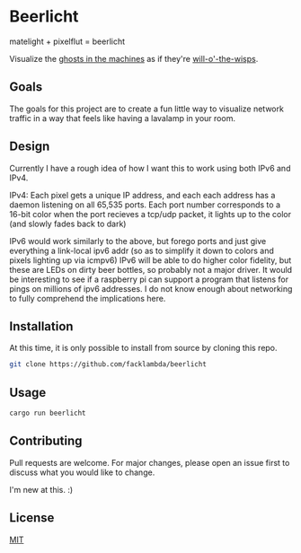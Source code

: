 # Beerlicht

matelight + pixelflut = beerlicht

Visualize the [ghosts in the machines](https://en.wikipedia.org/wiki/Ghost_in_the_machine) as if they're [will-o'-the-wisps](https://en.wikipedia.org/wiki/Will-o%27-the-wisp).


## Goals

The goals for this project are to create a fun little way to visualize network traffic in a way that feels like having a lavalamp in your room.

## Design

Currently I have a rough idea of how I want this to work using both IPv6 and IPv4.

IPv4:
Each pixel gets a unique IP address, and each each address has a daemon listening on all 65,535 ports.
Each port number corresponds to a 16-bit color when the port recieves a tcp/udp packet, it lights up to the color (and slowly fades back to dark)

IPv6 would work similarly to the above, but forego ports and just give everything a link-local ipv6 addr (so as to simplify it down to colors and pixels lighting up via icmpv6)
IPv6 will be able to do higher color fidelity, but these are LEDs on dirty beer bottles, so probably not a major driver.
It would be interesting to see if a raspberry pi can support a program that listens for pings on millions of ipv6 addresses. I do not know enough about networking to fully comprehend the implications here.

## Installation

At this time, it is only possible to install from source by cloning this repo.

```bash
git clone https://github.com/facklambda/beerlicht
```

## Usage

```bash
cargo run beerlicht
```

## Contributing
Pull requests are welcome. For major changes, please open an issue first to discuss what you would like to change.

I'm new at this. :)

## License
[MIT](https://choosealicense.com/licenses/mit/)
